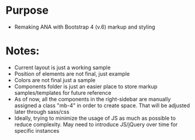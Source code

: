 # Purpose

- Remaking ANA with Bootstrap 4 (v.6) markup and styling

# Notes:

- Current layout is just a working sample
- Position of elements are not final, just example
- Colors are not final just a sample
- Components folder is just an easier place to store markup samples/templates for future reference
- As of now, all the components in the right-sidebar are manually assigned a class "mb-4" in order to create space. That will be adjusted later through sass/css
- Ideally, trying to minimize the usage of JS as much as possible to reduce complexity. May need to introduce JS/jQuery over time for specific instances
